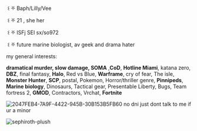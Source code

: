 ‎ ꒰ ⛧ Baph/Lilly/Vee

‎ ꒰ ⛧ 21 , she her 

‎ ꒰ ⛧ ISFj SEI sx/so972 

‎ ꒰ ⛧ future marine biologist, av geek and 
      drama hater




my general interests:

**dramatical murder, slow damage, SOMA** ,**CoD**, **Hotline Miami**, katana zero, **DBZ**, final fantasy, **Halo**, Red vs Blue, **Warframe**, cry of fear, The isle, **Monster Hunter**, **SCP**, postal, Pokemon, Horror/thriller genre, **Pinnipeds**, **Marine biology**, Dinosaurs, Tactical gear, Presentable Liberty, Bugs, Team fortress 2, **GMOD**, Contractors, Vrchat, **Fortnite**

![2047FEB4-7A9F-4422-945B-30B153B5FB60](https://github.com/user-attachments/assets/830422ad-9034-4664-bc83-c635af392b00) no dni just dont talk to me if ur a minor 


![sephiroth-plush](https://github.com/baphometal/baphometal/assets/92185101/a92ebf44-633b-4be3-9c20-44356d62364f)



































































